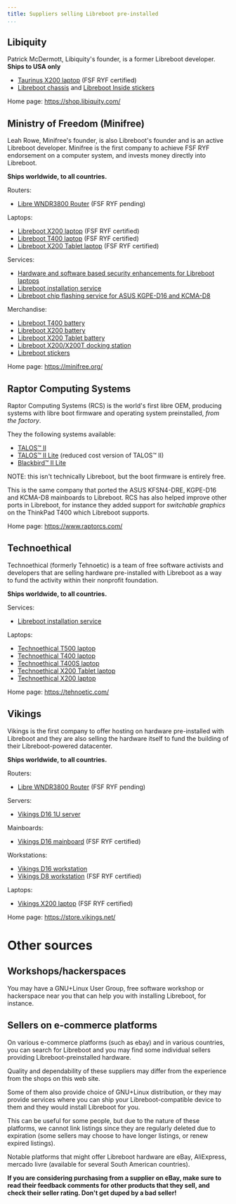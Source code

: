 ```yaml
---
title: Suppliers selling Libreboot pre-installed
...
```


Libiquity
---------

Patrick McDermott, Libiquity's founder, is a former Libreboot
developer. **Ships to USA only**

-   [Taurinus X200 laptop](https://shop.libiquity.com/product/taurinus-x200) (FSF RYF certified)
-   [Libreboot chassis](https://shop.libiquity.com/product/libreboot-stickers-shaped-matte-vinyl-2x2.25-3-pack) and [Libreboot Inside stickers](https://shop.libiquity.com/product/libreboot-inside-case-badges-3-pack)

Home page:
<https://shop.libiquity.com/>

Ministry of Freedom (Minifree)
---------

Leah Rowe, Minifree's founder, is also Libreboot's founder and is an active
Libreboot developer. Minifree is the first company to achieve FSF RYF
endorsement on a computer system, and invests money directly into Libreboot.

**Ships worldwide, to all countries.**

Routers:

-   [Libre WNDR3800 Router](https://minifree.org/product/minifree-wndr3800-libre-router/) (FSF RYF pending)

Laptops:

-   [Libreboot X200 laptop](https://minifree.org/product/libreboot-x200/) (FSF RYF certified)
-   [Libreboot T400 laptop](https://minifree.org/product/libreboot-t400/) (FSF RYF certified)
-   [Libreboot X200 Tablet laptop](https://minifree.org/product/libreboot-x200-tablet/) (FSF RYF certified)

Services:

-   [Hardware and software based security enhancements for Libreboot laptops](https://minifree.org/product/security-mods/)
-   [Libreboot installation service](https://minifree.org/product/libreboot-installation-service/)
-   [Libreboot chip flashing service for ASUS KGPE-D16 and KCMA-D8](https://minifree.org/product/d8-d16-chipflash/)

Merchandise:

-   [Libreboot T400 battery](https://minifree.org/product/libreboot-t400-battery/)
-   [Libreboot X200 battery](https://minifree.org/product/libreboot-x200-battery/)
-   [Libreboot X200 Tablet battery](https://minifree.org/product/libreboot-x200-tablet-battery/)
-   [Libreboot X200/X200T docking station](https://minifree.org/product/docking-station-for-libreboot-x200/)
-   [Libreboot stickers](https://minifree.org/product/libreboot-stickers/)

Home page:
<https://minifree.org/>

Raptor Computing Systems
---------

Raptor Computing Systems (RCS) is the world's first libre OEM, producing systems 
with libre boot firmware and operating system preinstalled, *from the factory*.

They the following systems available:

- [TALOS™ II](https://raptorcs.com/content/base/products.html)
- [TALOS™ II Lite](https://raptorcs.com/content/base/products.html) 
(reduced cost version of TALOS™ II)
- [Blackbird™ II Lite](https://raptorcs.com/content/base/products.html)  

NOTE: this isn't technically Libreboot, but the boot firmware is entirely free.

This is the same company that ported the ASUS KFSN4-DRE, KGPE-D16 and KCMA-D8
mainboards to Libreboot. RCS has also helped improve other ports in Libreboot,
for instance they added support for *switchable graphics* on the ThinkPad T400
which Libreboot supports.

Home page:
<https://www.raptorcs.com/>

Technoethical
---------

Technoethical (formerly Tehnoetic) is a team of free software activists and
developers that are selling hardware pre-installed with Libreboot as a way to
fund the activity within their nonprofit foundation.

**Ships worldwide, to all countries.**

Services:

-   [Libreboot installation service](https://tehnoetic.com/tet-lis)

Laptops:

-   [Technoethical T500 laptop](https://tehnoetic.com/tet-t500)
-   [Technoethical T400 laptop](https://tehnoetic.com/tet-t400)
-   [Technoethical T400S laptop](https://tehnoetic.com/tet-t400s)
-   [Technoethical X200 Tablet laptop](https://tehnoetic.com/tet-x200t)
-   [Technoethical X200 laptop](https://tehnoetic.com/tet-x200)

Home page:
<https://tehnoetic.com/>

Vikings
---------

Vikings is the first company to offer hosting on hardware pre-installed with 
Libreboot and they are also selling the hardware itself to fund the building 
of their Libreboot-powered datacenter.

**Ships worldwide, to all countries.**

Routers:

-   [Libre WNDR3800 Router](https://store.vikings.net/libre-friendly-hardware/wndrrouter) (FSF RYF pending)

Servers:

-   [Vikings D16 1U server](https://store.vikings.net/libre-friendly-hardware/the-server-1u)

Mainboards:

-   [Vikings D16 mainboard](https://store.vikings.net/libre-friendly-hardware/d16-ryf-certfied) (FSF RYF certified)

Workstations:

-   [Vikings D16 workstation](https://store.vikings.net/libre-friendly-hardware/vikings-d16-workstation)
-   [Vikings D8 workstation](https://store.vikings.net/ryf-certified-hardware/d8ryf) (FSF RYF certified)

Laptops:

-   [Vikings X200 laptop](https://store.vikings.net/libre-friendly-hardware/x200-ryf-certfied) (FSF RYF certified)

Home page:
<https://store.vikings.net/>

Other sources
===============

Workshops/hackerspaces
---------

You may have a GNU+Linux User Group, free software workshop or hackerspace near 
you that can help you with installing Libreboot, for instance.


Sellers on e-commerce platforms
---------------

On various e-commerce platforms (such as ebay) and in various countries, you 
can search for Libreboot and you may find some individual sellers providing 
Libreboot-preinstalled hardware.

Quality and dependability of these suppliers may differ from the experience 
from the shops on this web site.

Some of them also provide choice of GNU+Linux distribution, or they may provide
services where you can ship your Libreboot-compatible device to them and they
would install Libreboot for you.

This can be useful for some people, but due to the nature of these platforms, 
we cannot link listings since they are regularly deleted due to expiration 
(some sellers may choose to have longer listings, or renew expired listings).

Notable platforms that might offer Libreboot hardware are eBay, AliExpress, 
mercado livre (available for several South American countries).

**If you are considering purchasing from a supplier on eBay, make sure to read
their feedback comments for other products that they sell, and check their
seller rating. Don't get duped by a bad seller!**
